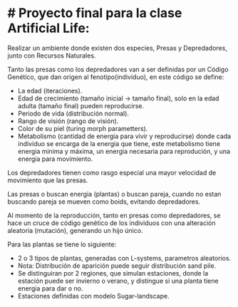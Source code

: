 # # Proyecto final para la clase Artificial Life:

Realizar un ambiente donde existen dos especies, Presas y Depredadores, junto con Recursos Naturales.

Tanto las presas como los depredadores van a ser definidas por un Código Genético, que dan origen al fenotipo(individuo), en este código se define:
* La edad (iteraciones).
* Edad de crecimiento (tamaño inicial -> tamaño final), solo en la edad adulta (tamaño final) pueden reproducirse.
* Periodo de vida (distribución normal).
* Rango de visión (rango de visión).
* Color de su piel (turing morph parametters).
* Metabolismo (cantidad de energia para vivir y reproducirse) donde cada individuo se encarga de la energia que tiene, este metabolismo tiene energia minima y máxima, un energia necesaria para reprodución, y una energia para movimiento.

Los depredadores tienen como rasgo especial una mayor velocidad de movimiento que las presas.

Las presas o buscan energia (plantas) o buscan pareja, cuando no estan buscando pareja se mueven como boids, evitando depredadores.

Al momento de la reproducción, tanto en presas como depredadores, se hace un cruce de código genético de los individuos con una alteración aleatoria (mutación), generando un hijo único.

Para las plantas se tiene lo siguiente:
* 2 o 3 tipos de plantas, generadas con L-systems, parametros aleatorios.
* Nota: Distribución de aparición puede seguir distribución sand pile.
* Se distinguiran por 2 regiones, que simulan estaciones, donde la estación puede ser invierno o verano, y distingue si una planta tiene energia para dar o no. 
* Estaciones definidas con modelo Sugar-landscape.
